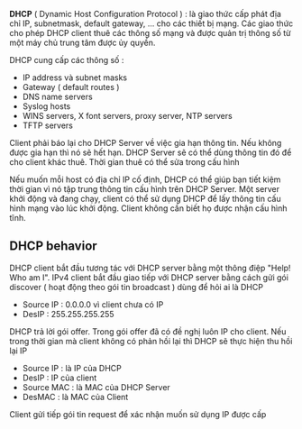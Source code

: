 **DHCP** ( Dynamic Host Configuration Protocol ) : là giao thức cấp phát địa chỉ IP, subnetmask, default gateway, ... cho các thiết bị mạng. Các giao thức cho phép DHCP client thuê các thông số mạng và được quản trị thông số từ một máy chủ trung tâm được ủy quyền.

DHCP cung cấp các thông số :

- IP address và subnet masks
- Gateway ( default routes )
- DNS name servers
- Syslog hosts
- WINS servers, X font servers, proxy server, NTP servers
- TFTP servers

Client phải báo lại cho DHCP Server về việc gia hạn thông tin. Nếu không được gia hạn thì nó sẽ hết hạn. DHCP Server sẽ có thể dùng thông tin đó để cho client khác thuê. Thời gian thuê có thể sửa trong cấu hình

Nếu muốn mỗi host có địa chỉ IP cố định, DHCP có thể giúp bạn tiết kiệm thời gian vì nó tập trung thông tin cấu hình trên DHCP Server. Một server khởi động và đang chạy, client có thể sử dụng DHCP để lấy thông tin cấu hình mạng vào lúc khởi động. Client không cần biết họ được nhận cấu hình tĩnh.

## DHCP behavior

DHCP client bắt đầu tương tác với DHCP server bằng một thông điệp "Help! Who am I". IPv4 client bắt đầu giao tiếp với DHCP server bằng cách gửi gói discover ( hoạt động theo gói tin broadcast ) dùng để hỏi ai là DHCP
- Source IP : 0.0.0.0 vì client chưa có IP
- DesIP : 255.255.255.255

DHCP trả lời gói offer. Trong gói offer đã có đề nghị luôn IP cho client. Nếu trong thời gian mà client không có phản hồi lại thì DHCP sẽ thực hiện thu hồi lại IP

- Source IP : là IP của DHCP
- DesIP : IP của client
- Source MAC : là MAC của DHCP Server
- DesMAC : là MAC của Client

Client gửi tiếp gói tin request để xác nhận muốn sử dụng IP được cấp

